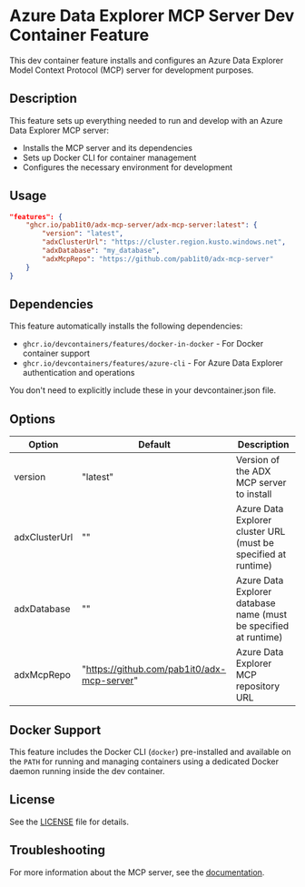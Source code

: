 # Azure Data Explorer MCP Server Dev Container Feature

This dev container feature installs and configures an Azure Data Explorer Model Context Protocol (MCP) server for development purposes.

## Description

This feature sets up everything needed to run and develop with an Azure Data Explorer MCP server:

- Installs the MCP server and its dependencies
- Sets up Docker CLI for container management
- Configures the necessary environment for development

## Usage

```json
"features": {
    "ghcr.io/pab1it0/adx-mcp-server/adx-mcp-server:latest": {
        "version": "latest",
        "adxClusterUrl": "https://cluster.region.kusto.windows.net",
        "adxDatabase": "my_database",
        "adxMcpRepo": "https://github.com/pab1it0/adx-mcp-server"
    }
}
```

## Dependencies

This feature automatically installs the following dependencies:
- `ghcr.io/devcontainers/features/docker-in-docker` - For Docker container support
- `ghcr.io/devcontainers/features/azure-cli` - For Azure Data Explorer authentication and operations

You don't need to explicitly include these in your devcontainer.json file.

## Options

| Option       | Default                                      | Description                                                    |
|--------------|----------------------------------------------|----------------------------------------------------------------|
| version      | "latest"                                     | Version of the ADX MCP server to install                       |
| adxClusterUrl| ""                                           | Azure Data Explorer cluster URL (must be specified at runtime) |
| adxDatabase  | ""                                           | Azure Data Explorer database name (must be specified at runtime)|
| adxMcpRepo   | "https://github.com/pab1it0/adx-mcp-server"  | Azure Data Explorer MCP repository URL                         |

## Docker Support

This feature includes the Docker CLI (`docker`) pre-installed and available on the `PATH` for running and managing containers using a dedicated Docker daemon running inside the dev container.

## License

See the [LICENSE](../../LICENSE) file for details.

## Troubleshooting

For more information about the MCP server, see the [documentation](../../docs/testing.md).
